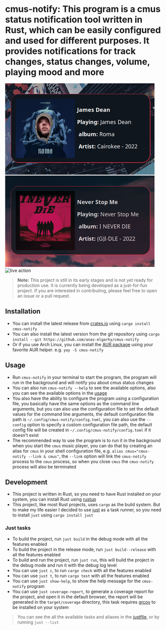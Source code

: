 # cmus-notify: This program is a cmus status notification tool written in Rust, which can be easily configured and used for different purposes. It provides notifications for track changes, status changes, volume, playing mood and more

![track change notification](./screenshots/0.0.1_track_change_notify_1_cropped.png)
![another track change notification](./screenshots/0.0.1_track_change_notify_2_cropped.png)
![live action](./screenshots/0.0.1_live_action_2.gif)

> **Note:** This project is still in its early stages and is not yet ready for production use. It is currently being developed as a just-for-fun project. If you are interested in contributing, please feel free to open an issue or a pull request.

## Installation

- You can install the latest release from [crates.io][crates.io] using `cargo install cmus-notify`
- You can also install the latest version from the git repository using `cargo install --git https://github.com/anas-elgarhy/cmus-notify`
- Or if you use Arch Linux, you can install the [AUR package][aur package] using your favorite AUR helper. e.g. `yay -S cmus-notify`

## Usage

- Run `cmus-notify` in your terminal to start the program, the program will run in the background and will notify you about cmus status changes
- You can also run `cmus-notify --help` to see the available options, also you can see the available options in the [usage](./docs/usage.md)
- You also have the ability to configure the program using a configuration file, you basically have the same options as the command line arguments, but you can also use the configuration file to set the default values for the command line arguments, the default configuration file path is `~/.config/cmus-notify/config.toml`, you can also use the `--config` option to specify a custom configuration file path, the default config file will be created in `~/.config/cmus-notify/config.toml` if it doesn't exist
- The recommended way to use the program is to run it in the background when you start the `cmus` music player, you can do that by creating an alias for `cmus` in your shell configuration file, e.g. `alias cmus="cmus-notify --link & cmus"`, the `--link` option will link the `cmus-notify` process to the `cmus` process, so when you close `cmus` the `cmus-notify` process will also be terminated

## Development

- This project is written in Rust, so you need to have Rust installed on your system, you can install Rust using [rustup](https://rustup.rs/)
- This project, like most Rust projects, uses `cargo` as the build system. But to make my life easier I decided to use [just][just] as a task runner, so you need to install `just` using `cargo install just`

### Just tasks

- To build the project, run `just build` in the debug mode with all the features enabled
- To build the project in the release mode, run `just build--release` with all the features enabled
- To build and run the project, run `just run`, this will build the project in the debug mode and run it with the debug log level
- You can use `just c`, to run `cargo check` with all the features enabled
- You can use `just t`, to run `cargo test` with all the features enabled
- You can use `just show-help`, to show the help message for the `cmus-notify` program
- You can use `just coverage-report`, to generate a coverage report for the project, and open it in the default browser, the report will be generated in the `target/coverage` directory, this task requires [grcov][grcov] to be installed on your system

> You can see the all the available tasks and aliases in the [justfile](./justfile), or by running `just --list`

[crates.io]: https://crates.io/crates/cmus-notify
[aur package]: https://aur.archlinux.org/packages/cmus-notify/
[just]: https://github.com/casey/just
[grcov]: https://github.com/mozilla/grcov

